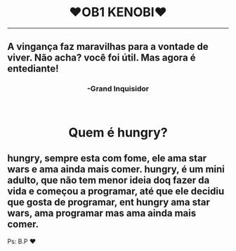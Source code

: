 <div align="center"> <h1><span color="red">❤</span><strong>OB1 KENOBI</strong><span color="red">❤</span> </h1> </div>
<hr>
<div>
<h2>A vingança faz maravilhas para a vontade de viver. Não acha? você foi útil. Mas agora é entediante!</h2>
<h3 align="center">-Grand Inquisidor</h3>
</div><br>
<div align="center"> <h1> <strong>Quem é hungry?</strong> </h1> </div>
<h2>hungry, sempre esta com fome, ele ama star wars e ama ainda mais comer. hungry, é um mini adulto, que não tem menor ideia doq fazer da vida e começou a programar, até que ele decidiu que gosta de programar, ent hungry ama star wars, ama programar mas ama ainda mais comer.</h3>

Ps: B.P  <span color="red" eight="10px" widht="10px">❤</span>

